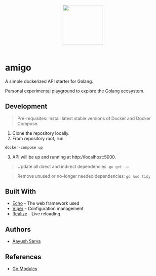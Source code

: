 <p align="center">
  <img src="https://golangtraining-in-web.appspot.com/img/cowboy-color.png" height="130px"/>
  <br><br>
</p>

# amigo

A simple dockerized API starter for Golang.

Personal experimental playground to explore the Golang ecosystem.

## Development

> Pre-requisites: Install latest stable versions of Docker and Docker Compose.

1. Clone the repository locally.
2. From repository root, run:
```bash
docker-compose up
```
3. API will be up and running at http://localhost:5000.

> Update all direct and indirect dependencies: `go get -u`

> Remove unused or no-longer needed dependencies: `go mod tidy`

## Built With

* [Echo](https://echo.labstack.com/) - The web framework used
* [Viper](https://github.com/spf13/viper) - Configuration management
* [Realize](https://github.com/oxequa/realize) - Live reloading

## Authors

* [Aayush Sarva](https://github.com/checkaayush)

## References

* [Go Modules](https://github.com/golang/go/wiki/Modules)
